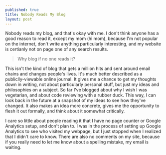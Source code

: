 ```yaml
---
published: true
title: Nobody Reads My Blog
layout: post
---
```




Nobody reads my blog, and that's okay with me. I don't think anyone has a good reason to read it, except my mom (hi mom), because I'm not popular on the internet, don't write anything particularly interesting, and my website is certianly not on page one of any search results.

>Why blog if no one reads it?

 This isn't the kind of blog that gets a million hits and sent around email chains and changes people's lives. It's much better described as a publiclly-viewable online journal. It gives me a chance to get my thoughts down in writing, not about particularly personal stuff, but just my ideas and philosophies on a subject. So far I've blogged about why I wish I was vegetarian, and about code reviewing with a rubber duck. This way, I can look back in the future at a snapshot of my ideas to see how they've changed. It also makes an idea more concrete, gives me the opportunity to flesh it out formally, and think about it somewhat critically.
 
 I care so little about people reading it that I have no page counter or Google Analytics setup, and don't plan to. I was in the process of setting up Google Analytics to see who visited my webpage, but I just stopped when I realized that I didn't care to know. There are also no comments on my site, because if you really need to let me know about a spelling mistake, my email is waiting.
